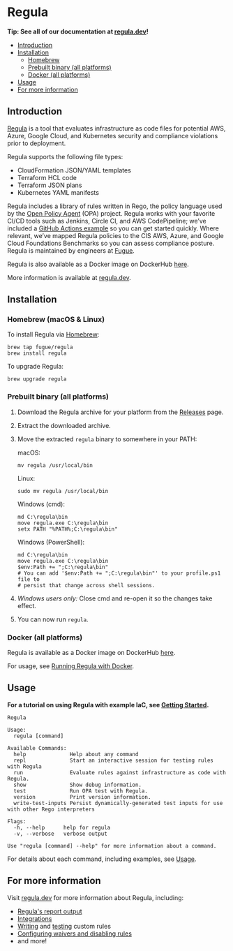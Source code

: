# Regula

**Tip: See all of our documentation at [regula.dev](https://regula.dev)!**

- [Introduction](#introduction)
- [Installation](#installation)
  - [Homebrew](#homebrew-macos--linux)
  - [Prebuilt binary (all platforms)](#prebuilt-binary-all-platforms)
  - [Docker (all platforms)](#docker-all-platforms)
- [Usage](#usage)
- [For more information](#for-more-information)

## Introduction

[Regula](https://regula.dev) is a tool that evaluates infrastructure as code files for potential AWS, Azure, Google Cloud, and Kubernetes security and compliance violations prior to deployment.

Regula supports the following file types:

- CloudFormation JSON/YAML templates
- Terraform HCL code
- Terraform JSON plans
- Kubernetes YAML manifests

Regula includes a library of rules written in Rego, the policy language used by the [Open Policy Agent](https://www.openpolicyagent.org/) (OPA) project. Regula works with your favorite CI/CD tools such as Jenkins, Circle CI, and AWS CodePipeline; we’ve included a [GitHub Actions example](https://github.com/fugue/regula-action) so you can get started quickly. Where relevant, we’ve mapped Regula policies to the CIS AWS, Azure, and Google Cloud Foundations Benchmarks so you can assess compliance posture. Regula is maintained by engineers at [Fugue](https://fugue.co).

Regula is also available as a Docker image on DockerHub [here](https://hub.docker.com/r/fugue/regula).

More information is available at [regula.dev](https://regula.dev).

## Installation

### Homebrew (macOS & Linux)

To install Regula via [Homebrew](https://brew.sh/):

```
brew tap fugue/regula
brew install regula
```

To upgrade Regula:

```
brew upgrade regula
```

### Prebuilt binary (all platforms)

1. Download the Regula archive for your platform from the [Releases](https://github.com/fugue/regula/releases) page.
2. Extract the downloaded archive.
3. Move the extracted `regula` binary to somewhere in your PATH:

    macOS:

    ```
    mv regula /usr/local/bin
    ```

    Linux:

    ```
    sudo mv regula /usr/local/bin
    ```

    Windows (cmd):

    ```
    md C:\regula\bin
    move regula.exe C:\regula\bin
    setx PATH "%PATH%;C:\regula\bin"
    ```

    Windows (PowerShell):

    ```
    md C:\regula\bin
    move regula.exe C:\regula\bin
    $env:Path += ";C:\regula\bin"
    # You can add '$env:Path += ";C:\regula\bin"' to your profile.ps1 file to
    # persist that change across shell sessions.
    ```

4. _Windows users only:_ Close cmd and re-open it so the changes take effect.
5. You can now run `regula`.

### Docker (all platforms)

Regula is available as a Docker image on DockerHub [here](https://hub.docker.com/r/fugue/regula).

For usage, see [Running Regula with Docker](https://regula.dev/usage.html#running-regula-with-docker).

## Usage

**For a tutorial on using Regula with example IaC, see [Getting Started](https://regula.dev/getting-started.html#tutorial-run-regula-locally-on-terraform-iac).**

```
Regula

Usage:
  regula [command]

Available Commands:
  help              Help about any command
  repl              Start an interactive session for testing rules with Regula
  run               Evaluate rules against infrastructure as code with Regula.
  show              Show debug information.
  test              Run OPA test with Regula.
  version           Print version information.
  write-test-inputs Persist dynamically-generated test inputs for use with other Rego interpreters

Flags:
  -h, --help      help for regula
  -v, --verbose   verbose output

Use "regula [command] --help" for more information about a command.
```

For details about each command, including examples, see [Usage](https://regula.dev/usage.html).

## For more information

Visit [regula.dev](https://regula.dev) for more information about Regula, including:

- [Regula's report output](https://regula.dev/report.html)
- [Integrations](https://regula.dev/integrations/conftest.html)
- [Writing](https://regula.dev/development/writing-rules.html) and [testing](https://regula.dev/development/testing-rules.html) custom rules
- [Configuring waivers and disabling rules](https://regula.dev/configuration.html)
- and more!


[opa]: https://www.openpolicyagent.org/
[fregot]: https://github.com/fugue/fregot
[CloudFormation]: https://docs.aws.amazon.com/cloudformation/
[Terraform]: https://www.terraform.io/
[Rego]: https://www.openpolicyagent.org/docs/latest/policy-language/
[Fugue Custom Rules]: https://docs.fugue.co/rules.html
[Conftest]: https://github.com/open-policy-agent/conftest
